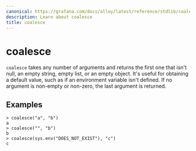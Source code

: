 ```yaml
---
canonical: https://grafana.com/docs/alloy/latest/reference/stdlib/coalesce/
description: Learn about coalesce
title: coalesce
---
```


# coalesce

`coalesce` takes any number of arguments and returns the first one that isn't null, an empty string, empty list, or an empty object.
It's useful for obtaining a default value, such as if an environment variable isn't defined.
If no argument is non-empty or non-zero, the last argument is returned.

## Examples

```alloy
> coalesce("a", "b")
a
> coalesce("", "b")
b
> coalesce(sys.env("DOES_NOT_EXIST"), "c")
c
```
